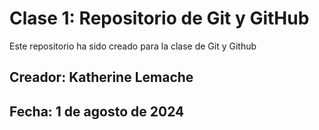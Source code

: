 # Clase 1: Repositorio de Git y GitHub

Este repositorio ha sido creado para la clase de Git y Github

## Creador: Katherine Lemache

## Fecha: 1 de agosto de 2024
